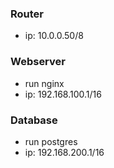 ### Router
- ip: 10.0.0.50/8

### Webserver
- run nginx
- ip: 192.168.100.1/16

### Database
- run postgres
- ip: 192.168.200.1/16